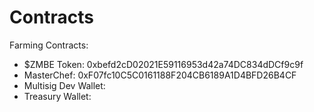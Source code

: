 # Contracts

Farming Contracts:

* $ZMBE Token: 0xbefd2cD02021E59116953d42a74DC834dDCf9c9f
* MasterChef: 0xF07fc10C5C0161188F204CB6189A1D4BFD26B4CF
* Multisig Dev Wallet: 
* Treasury Wallet:

  


